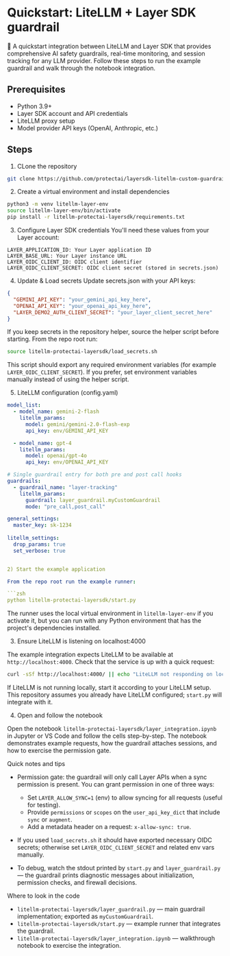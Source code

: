 # Quickstart: LiteLLM + Layer SDK guardrail

🚀 A quickstart integration between LiteLLM and Layer SDK that provides comprehensive AI safety guardrails, real-time monitoring, and session tracking for any LLM provider.
Follow these steps to run the example guardrail and walk through the notebook integration.

## Prerequisites

* Python 3.9+
* Layer SDK account and API credentials
* LiteLLM proxy setup
* Model provider API keys (OpenAI, Anthropic, etc.)

## Steps

1) CLone the repository

```zsh
git clone https://github.com/protectai/layersdk-litellm-custom-guardrails.git
```

2) Create a virtual environment and install dependencies

```zsh
python3 -m venv litellm-layer-env
source litellm-layer-env/bin/activate
pip install -r litellm-protectai-layersdk/requirements.txt
```

3) Configure Layer SDK credentials
You'll need these values from your Layer account:

```
LAYER_APPLICATION_ID: Your Layer application ID
LAYER_BASE_URL: Your Layer instance URL
LAYER_OIDC_CLIENT_ID: OIDC client identifier
LAYER_OIDC_CLIENT_SECRET: OIDC client secret (stored in secrets.json)
```

4) Update & Load secrets
Update secrets.json with your API keys:

```json
{
  "GEMINI_API_KEY": "your_gemini_api_key_here",
  "OPENAI_API_KEY": "your_openai_api_key_here", 
  "LAYER_DEMO2_AUTH_CLIENT_SECRET": "your_layer_client_secret_here"
}
```

If you keep secrets in the repository helper, source the helper script before starting. From the repo root run:

```zsh
source litellm-protectai-layersdk/load_secrets.sh
```

This script should export any required environment variables (for example `LAYER_OIDC_CLIENT_SECRET`). If you prefer, set environment variables manually instead of using the helper script.

5) LiteLLM configuration (config.yaml)
```yaml
model_list:
  - model_name: gemini-2-flash
    litellm_params:
      model: gemini/gemini-2.0-flash-exp
      api_key: env/GEMINI_API_KEY

  - model_name: gpt-4
    litellm_params:
      model: openai/gpt-4o
      api_key: env/OPENAI_API_KEY

# Single guardrail entry for both pre and post call hooks  
guardrails:
  - guardrail_name: "layer-tracking"
    litellm_params:
      guardrail: layer_guardrail.myCustomGuardrail
      mode: "pre_call,post_call"

general_settings:
  master_key: sk-1234
  
litellm_settings:
  drop_params: true
  set_verbose: true


2) Start the example application

From the repo root run the example runner:

```zsh
python litellm-protectai-layersdk/start.py
```

The runner uses the local virtual environment in `litellm-layer-env` if you activate it, but you can run with any Python environment that has the project's dependencies installed.

3) Ensure LiteLLM is listening on localhost:4000

The example integration expects LiteLLM to be available at `http://localhost:4000`.
Check that the service is up with a quick request:

```zsh
curl -sSf http://localhost:4000/ || echo "LiteLLM not responding on localhost:4000"
```

If LiteLLM is not running locally, start it according to your LiteLLM setup. This repository assumes you already have LiteLLM configured; `start.py` will integrate with it.

4) Open and follow the notebook

Open the notebook `litellm-protectai-layersdk/layer_integration.ipynb` in Jupyter or VS Code and follow the cells step-by-step. The notebook demonstrates example requests, how the guardrail attaches sessions, and how to exercise the permission gate.

Quick notes and tips
- Permission gate: the guardrail will only call Layer APIs when a sync permission is present. You can grant permission in one of three ways:
  - Set `LAYER_ALLOW_SYNC=1` (env) to allow syncing for all requests (useful for testing).
  - Provide `permissions` or `scopes` on the `user_api_key_dict` that include `sync` or `augment`.
  - Add a metadata header on a request: `x-allow-sync: true`.

- If you used `load_secrets.sh` it should have exported necessary OIDC secrets; otherwise set `LAYER_OIDC_CLIENT_SECRET` and related env vars manually.

- To debug, watch the stdout printed by `start.py` and `layer_guardrail.py` — the guardrail prints diagnostic messages about initialization, permission checks, and firewall decisions.

Where to look in the code
- `litellm-protectai-layersdk/layer_guardrail.py` — main guardrail implementation; exported as `myCustomGuardrail`.
- `litellm-protectai-layersdk/start.py` — example runner that integrates the guardrail.
- `litellm-protectai-layersdk/layer_integration.ipynb` — walkthrough notebook to exercise the integration.

